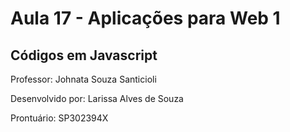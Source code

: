 # Aula 17 - Aplicações para Web 1

## Códigos em Javascript

Professor: Johnata Souza Santicioli

Desenvolvido por: Larissa Alves de Souza

Prontuário: SP302394X
